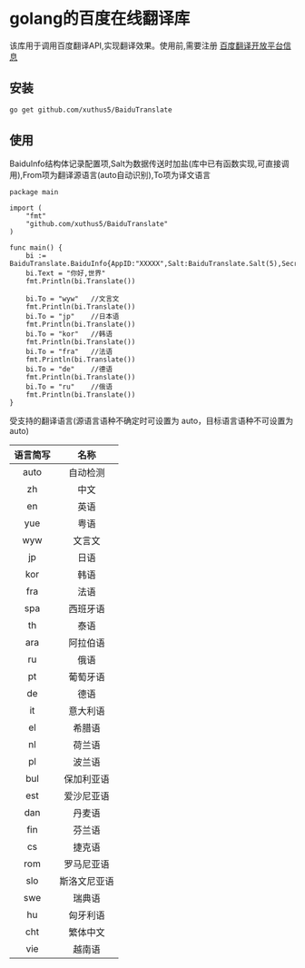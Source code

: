 # golang的百度在线翻译库

该库用于调用百度翻译API,实现翻译效果。使用前,需要注册 [百度翻译开放平台信息](http://api.fanyi.baidu.com/api/trans/product/index)

## 安装

```bash
go get github.com/xuthus5/BaiduTranslate
```

## 使用

BaiduInfo结构体记录配置项,Salt为数据传送时加盐(库中已有函数实现,可直接调用),From项为翻译源语言(auto自动识别),To项为译文语言

```golang
package main

import (
	"fmt"
	"github.com/xuthus5/BaiduTranslate"
)

func main() {
	bi := BaiduTranslate.BaiduInfo{AppID:"XXXXX",Salt:BaiduTranslate.Salt(5),SecretKey:"XXXXX",From:"auto",To:"en"}
	bi.Text = "你好,世界"
	fmt.Println(bi.Translate())
	
	bi.To = "wyw"	//文言文
    fmt.Println(bi.Translate())
    bi.To = "jp"	//日本语
    fmt.Println(bi.Translate())
    bi.To = "kor"	//韩语
    fmt.Println(bi.Translate())
    bi.To = "fra"	//法语
    fmt.Println(bi.Translate())
    bi.To = "de"	//德语
    fmt.Println(bi.Translate())
    bi.To = "ru"	//俄语
    fmt.Println(bi.Translate())
}
```

受支持的翻译语言(源语言语种不确定时可设置为 auto，目标语言语种不可设置为 auto)

|语言简写|名称|
|:---:|:---:|
|auto|自动检测|
|zh|中文|
|en|英语|
|yue|粤语|
|wyw|文言文|
|jp|日语|
|kor|韩语|
|fra|法语|
|spa|西班牙语|
|th|泰语|
|ara|阿拉伯语|
|ru|俄语|
|pt|葡萄牙语|
|de|德语|
|it|意大利语|
|el|希腊语|
|nl|荷兰语|
|pl|波兰语|
|bul|保加利亚语|
|est|爱沙尼亚语|
|dan|丹麦语|
|fin|芬兰语|
|cs|捷克语|
|rom|罗马尼亚语|
|slo|斯洛文尼亚语|
|swe|瑞典语|
|hu|匈牙利语|
|cht|繁体中文|
|vie|越南语|